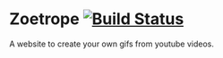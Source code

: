 # Zoetrope [![Build Status](https://travis-ci.org/JakeCataford/Zoetrope.svg)](https://travis-ci.org/JakeCataford/Zoetrope)

A website to create your own gifs from youtube videos.
